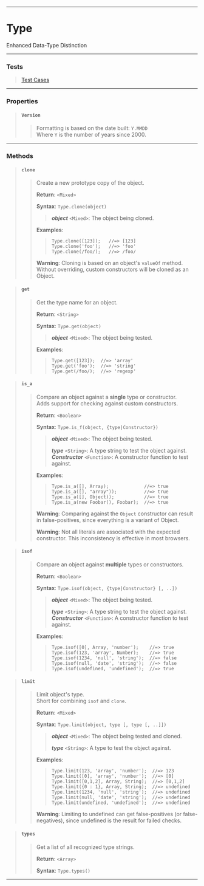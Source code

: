 ----

# Type #

Enhanced Data-Type Distinction

----

### Tests ###

> [Test Cases](../test/type.html)  

----

### Properties ###

> #### `Version` ####
>  
> > Formatting is based on the date built: `Y.MMDD`  
> > Where `Y` is the number of years since 2000.  

----

### Methods ###

> #### `clone` ####
>  
> > Create a new prototype copy of the object.  
> >  
> > **Return**: `<Mixed>`  
> >  
> > **Syntax**: `Type.clone(object)`  
> >  
> > > **_object_** `<Mixed>`: The object being cloned.  
> >  
> > **Examples**:  
> >  
> > > `Type.clone([123]);   //=> [123]`  
> > > `Type.clone('foo');   //=> 'foo'`  
> > > `Type.clone(/foo/);   //=> /foo/`  
> >  
> > **Warning**: Cloning is based on an object's `valueOf` method. Without overriding, custom constructors will be cloned as an Object.  

> #### `get` ####
>  
> > Get the type name for an object.  
> >  
> > **Return**: `<String>`  
> >  
> > **Syntax**: `Type.get(object)`  
> >  
> > > **_object_** `<Mixed>`: The object being tested.  
> >  
> > **Examples**:  
> >  
> > > `Type.get([123]);  //=> 'array'`  
> > > `Type.get('foo');  //=> 'string'`  
> > > `Type.get(/foo/);  //=> 'regexp'`  

> #### `is_a` ####
>  
> > Compare an object against a **single** type or constructor.  
> > Adds support for checking against custom constructors.  
> >  
> > **Return**: `<Boolean>`  
> >  
> > **Syntax**: `Type.is_f(object, {type|Constructor})`  
> >  
> > > **_object_** `<Mixed>`: The object being tested.  
> > >  
> > > **_type_** `<String>`: A type string to test the object against.  
> > > **_Constructor_** `<Function>`: A constructor function to test against.  
> >  
> > **Examples**:  
> >  
> > > `Type.is_a([], Array);             //=> true`  
> > > `Type.is_a([], "array"));          //=> true`  
> > > `Type.is_a([], Object));           //=> true`  
> > > `Type.is_a(new Foobar(), Foobar);  //=> true`  
> >  
> > **Warning**: Comparing against the `Object` constructor can result in false-positives, since everything is a variant of Object.  
> >  
> > **Warning**: Not all literals are associated with the expected constructor. This inconsistency is effective in most browsers.  

> #### `isof` ####
>  
> > Compare an object against **multiple** types or constructors.  
> >  
> > **Return**: `<Boolean>`  
> >  
> > **Syntax**: `Type.isof(object, {type|Constructor} [, ..])`  
> >  
> > > **_object_** `<Mixed>`: The object being tested.  
> > >  
> > > **_type_** `<String>`: A type string to test the object against.  
> > > **_Constructor_** `<Function>`: A constructor function to test against.  
> >  
> > **Examples**:  
> >  
> > > `Type.isof([0], Array, 'number');    //=> true`  
> > > `Type.isof(123, 'array', Number);    //=> true`  
> > > `Type.isof(1234, 'null', 'string');  //=> false`  
> > > `Type.isof(null, 'date', 'string');  //=> false`  
> > > `Type.isof(undefined, 'undefined');  //=> true`  

> #### `limit` ####
>  
> > Limit object's type.  
> > Short for combining `isof` and `clone`.  
> >  
> > **Return**: `<Mixed>`  
> >  
> > **Syntax**: `Type.limit(object, type [, type [, ..]])`  
> >  
> > > **_object_** `<Mixed>`: The object being tested and cloned.  
> > >  
> > > **_type_** `<String>`: A type to test the object against.  
> >  
> > **Examples**:  
> >  
> > > `Type.limit(123, 'array', 'number');  //=> 123`  
> > > `Type.limit([0], 'array', 'number');  //=> [0]`  
> > > `Type.limit([0,1,2], Array, String);  //=> [0,1,2]`  
> > > `Type.limit({0 : 1}, Array, String);  //=> undefined`  
> > > `Type.limit(1234, 'null', 'string');  //=> undefined`  
> > > `Type.limit(null, 'date', 'string');  //=> undefined`  
> > > `Type.limit(undefined, 'undefined');  //=> undefined`  
> >  
> > **Warning**: Limiting to undefined can get false-positives (or false-negatives), since undefined is the result for failed checks.  

> #### `types` ####
>  
> > Get a list of all recognized type strings.  
> >  
> > **Return**: `<Array>`  
> >  
> > **Syntax**: `Type.types()`  

----
